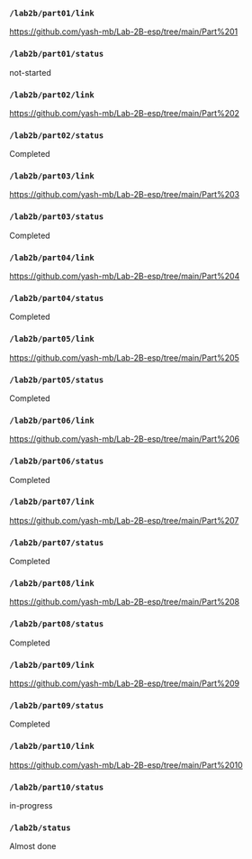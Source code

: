### `/lab2b/part01/link`
https://github.com/yash-mb/Lab-2B-esp/tree/main/Part%201
### `/lab2b/part01/status`
not-started
### `/lab2b/part02/link`
https://github.com/yash-mb/Lab-2B-esp/tree/main/Part%202
### `/lab2b/part02/status`
Completed
### `/lab2b/part03/link`
https://github.com/yash-mb/Lab-2B-esp/tree/main/Part%203
### `/lab2b/part03/status`
Completed
### `/lab2b/part04/link`
https://github.com/yash-mb/Lab-2B-esp/tree/main/Part%204
### `/lab2b/part04/status`
Completed
### `/lab2b/part05/link`
https://github.com/yash-mb/Lab-2B-esp/tree/main/Part%205
### `/lab2b/part05/status`
Completed
### `/lab2b/part06/link`
https://github.com/yash-mb/Lab-2B-esp/tree/main/Part%206
### `/lab2b/part06/status`
Completed
### `/lab2b/part07/link`
https://github.com/yash-mb/Lab-2B-esp/tree/main/Part%207
### `/lab2b/part07/status`
Completed
### `/lab2b/part08/link`
https://github.com/yash-mb/Lab-2B-esp/tree/main/Part%208
### `/lab2b/part08/status`
Completed
### `/lab2b/part09/link`
https://github.com/yash-mb/Lab-2B-esp/tree/main/Part%209
### `/lab2b/part09/status`
Completed
### `/lab2b/part10/link`
https://github.com/yash-mb/Lab-2B-esp/tree/main/Part%2010
### `/lab2b/part10/status`
in-progress
### `/lab2b/status`
Almost done
